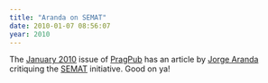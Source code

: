 ```yaml
---
title: "Aranda on SEMAT"
date: 2010-01-07 08:56:07
year: 2010
---
```

The <a href="http://pragprog.com/magazines/download/7.pdf">January 2010</a> issue of <a href="http://pragprog.com/magazines">PragPub</a> has an article by <a href="http://catenary.wordpress.com">Jorge Aranda</a> critiquing the <a href="http://www.semat.org">SEMAT</a> initiative. Good on ya!
